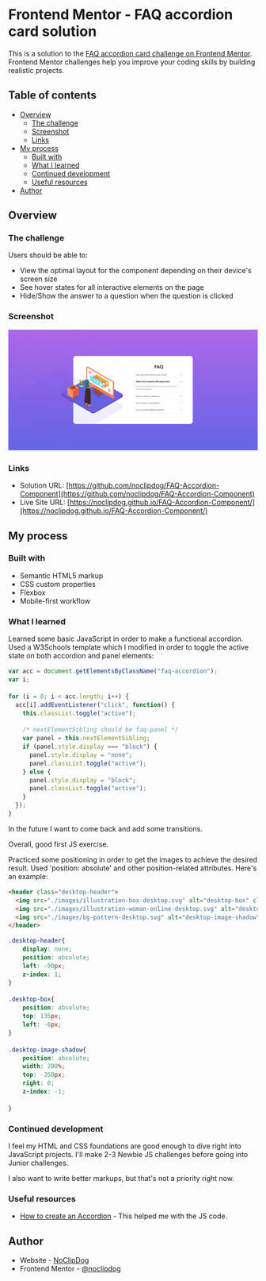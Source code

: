 # Frontend Mentor - FAQ accordion card solution

This is a solution to the [FAQ accordion card challenge on Frontend Mentor](https://www.frontendmentor.io/challenges/faq-accordion-card-XlyjD0Oam). Frontend Mentor challenges help you improve your coding skills by building realistic projects. 

## Table of contents

- [Overview](#overview)
  - [The challenge](#the-challenge)
  - [Screenshot](#screenshot)
  - [Links](#links)
- [My process](#my-process)
  - [Built with](#built-with)
  - [What I learned](#what-i-learned)
  - [Continued development](#continued-development)
  - [Useful resources](#useful-resources)
- [Author](#author)

## Overview

### The challenge

Users should be able to:

- View the optimal layout for the component depending on their device's screen size
- See hover states for all interactive elements on the page
- Hide/Show the answer to a question when the question is clicked

### Screenshot

![FAQ Accordion Component](./screenshot.jpg)

### Links

- Solution URL: [https://github.com/noclipdog/FAQ-Accordion-Component](https://github.com/noclipdog/FAQ-Accordion-Component)
- Live Site URL: [https://noclipdog.github.io/FAQ-Accordion-Component/](https://noclipdog.github.io/FAQ-Accordion-Component/)

## My process

### Built with

- Semantic HTML5 markup
- CSS custom properties
- Flexbox
- Mobile-first workflow

### What I learned

Learned some basic JavaScript in order to make a functional accordion. Used a W3Schools template which I modified in order to toggle the active state on both accordion and panel elements:

```js
var acc = document.getElementsByClassName("faq-accordion");
var i;

for (i = 0; i < acc.length; i++) {
  acc[i].addEventListener("click", function() {
    this.classList.toggle("active");

    /* nextElementSibling should be faq-panel */ 
    var panel = this.nextElementSibling; 
    if (panel.style.display === "block") {
      panel.style.display = "none";
      panel.classList.toggle("active");
    } else {
      panel.style.display = "block";
      panel.classList.toggle("active");
    }
  });
} 
```
In the future I want to come back and add some transitions.

Overall, good first JS exercise.

Practiced some positioning in order to get the images to achieve the desired result. Used 'position: absolute' and other position-related attributes. Here's an example:

```html
<header class="desktop-header">
  <img src="./images/illustration-box-desktop.svg" alt="desktop-box" class="desktop-box">
  <img src="./images/illustration-woman-online-desktop.svg" alt="desktop-image" class="desktop-image">
  <img src="./images/bg-pattern-desktop.svg" alt="desktop-image-shadow"class="desktop-image desktop-image-shadow">
</header>
```

```css
.desktop-header{
    display: none;
    position: absolute;
    left: -90px;
    z-index: 1;
}

.desktop-box{
    position: absolute;
    top: 135px;
    left: -6px;
}

.desktop-image-shadow{
    position: absolute;
    width: 200%;
    top: -350px;
    right: 0;
    z-index: -1;

}
```

### Continued development

I feel my HTML and CSS foundations are good enough to dive right into JavaScript projects. I'll make 2-3 Newbie JS challenges before going into Junior challenges.

I also want to write better markups, but that's not a priority right now.

### Useful resources

- [How to create an Accordion](https://www.w3schools.com/howto/howto_js_accordion.asp) - This helped me with the JS code.

## Author

- Website - [NoClipDog](https://www.your-site.com)
- Frontend Mentor - [@noclipdog](https://www.frontendmentor.io/profile/noclipdog)